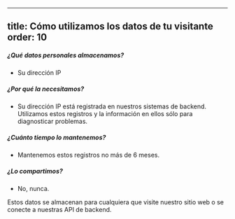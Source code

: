 ***

title: Cómo utilizamos los datos de tu visitante
order: 10
---------

##### ¿Qué datos personales almacenamos?

*   Su dirección IP

##### ¿Por qué la necesitamos?

*   Su dirección IP está registrada en nuestros sistemas de backend. Utilizamos estos registros y la información en ellos sólo para diagnosticar problemas.

##### ¿Cuánto tiempo lo mantenemos?

*   Mantenemos estos registros no más de 6 meses.

##### ¿Lo compartimos?

*   No, nunca.

<Note>
Estos datos se almacenan para cualquiera que visite nuestro sitio web o se conecte a nuestras API de backend.
</Note>
